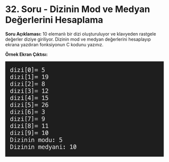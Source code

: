 # 32. Soru - Dizinin Mod ve Medyan Değerlerini Hesaplama

**Soru Açıklaması:**
10 elemanlı bir dizi oluşturuluyor ve klavyeden rastgele değerler diziye giriliyor. Dizinin mod ve medyan değerlerini hesaplayıp ekrana yazdıran fonksiyonun C kodunu yazınız.

**Örnek Ekran Çıktısı:** 

![alt text](../Ekran-Çıktıları/Ekran-Resmi_32.png)
